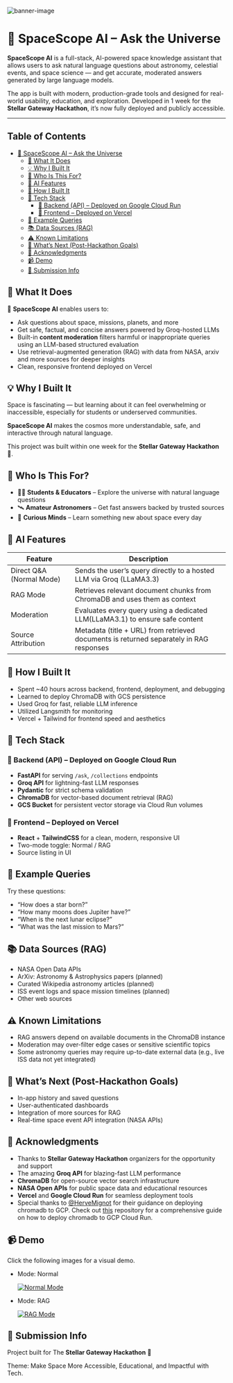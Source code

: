 ![banner-image](/media/banner.jpeg)

# 🌌 SpaceScope AI – Ask the Universe

**SpaceScope AI** is a full-stack, AI-powered space knowledge assistant that allows users to ask natural language questions about astronomy, celestial events, and space science — and get accurate, moderated answers generated by large language models.

The app is built with modern, production-grade tools and designed for real-world usability, education, and exploration. Developed in 1 week for the **Stellar Gateway Hackathon**, it’s now fully deployed and publicly accessible.

---

## Table of Contents <!-- omit in toc -->

- [🌌 SpaceScope AI – Ask the Universe](#-spacescope-ai--ask-the-universe)
  - [🚀 What It Does](#-what-it-does)
  - [💡 Why I Built It](#-why-i-built-it)
  - [🎯 Who Is This For?](#-who-is-this-for)
  - [🧠 AI Features](#-ai-features)
  - [🎉 How I Built It](#-how-i-built-it)
  - [🧠 Tech Stack](#-tech-stack)
    - [🧩 Backend (API) – Deployed on Google Cloud Run](#-backend-api--deployed-on-google-cloud-run)
    - [🎨 Frontend – Deployed on Vercel](#-frontend--deployed-on-vercel)
  - [🧪 Example Queries](#-example-queries)
  - [📚 Data Sources (RAG)](#-data-sources-rag)
  - [⚠️ Known Limitations](#️-known-limitations)
  - [🌠 What’s Next (Post-Hackathon Goals)](#-whats-next-post-hackathon-goals)
  - [🙌 Acknowledgments](#-acknowledgments)
  - [📹 Demo](#-demo)
  - [🏁 Submission Info](#-submission-info)

## 🚀 What It Does

🔭 **SpaceScope AI** enables users to:

- Ask questions about space, missions, planets, and more  
- Get safe, factual, and concise answers powered by Groq-hosted LLMs  
- Built-in **content moderation** filters harmful or inappropriate queries using an LLM-based structured evaluation
- Use retrieval-augmented generation (RAG) with data from NASA, arxiv and more sources for deeper insights
- Clean, responsive frontend deployed on Vercel

## 💡 Why I Built It

Space is fascinating — but learning about it can feel overwhelming or inaccessible, especially for students or underserved communities.  

**SpaceScope AI** makes the cosmos more understandable, safe, and interactive through natural language.

This project was built within one week for the **Stellar Gateway Hackathon 🚀**.

## 🎯 Who Is This For?

- 🧑‍🚀 **Students & Educators** – Explore the universe with natural language questions
- 🛰️ **Amateur Astronomers** – Get fast answers backed by trusted sources
- 🧠 **Curious Minds** – Learn something new about space every day

## 🧠 AI Features

| Feature                | Description                                                                 |
|------------------------|-----------------------------------------------------------------------------|
| Direct Q&A (Normal Mode) | Sends the user’s query directly to a hosted LLM via Groq (LLaMA3.3) |
| RAG Mode               | Retrieves relevant document chunks from ChromaDB and uses them as context   |
| Moderation             | Evaluates every query using a dedicated LLM(LLaMA3.1) to ensure safe content   |
| Source Attribution     | Metadata (title + URL) from retrieved documents is returned separately in RAG responses |

## 🎉 How I Built It

- Spent ~40 hours across backend, frontend, deployment, and debugging
- Learned to deploy ChromaDB with GCS persistence
- Used Groq for fast, reliable LLM inference
- Utilized Langsmith for monitoring
- Vercel + Tailwind for frontend speed and aesthetics

## 🧠 Tech Stack

### 🧩 Backend (API) – Deployed on Google Cloud Run

- **FastAPI** for serving `/ask`, `/collections` endpoints
- **Groq API** for lightning-fast LLM responses
- **Pydantic** for strict schema validation
- **ChromaDB** for vector-based document retrieval (RAG)
- **GCS Bucket** for persistent vector storage via Cloud Run volumes

### 🎨 Frontend – Deployed on Vercel

- **React** + **TailwindCSS** for a clean, modern, responsive UI
- Two-mode toggle: Normal / RAG
- Source listing in UI

## 🧪 Example Queries

Try these questions:

- “How does a star born?”
- “How many moons does Jupiter have?”
- “When is the next lunar eclipse?”
- “What was the last mission to Mars?”

## 📚 Data Sources (RAG)

- NASA Open Data APIs
- ArXiv: Astronomy & Astrophysics papers (planned)
- Curated Wikipedia astronomy articles (planned)
- ISS event logs and space mission timelines (planned)
- Other web sources

## ⚠️ Known Limitations

- RAG answers depend on available documents in the ChromaDB instance
- Moderation may over-filter edge cases or sensitive scientific topics
- Some astronomy queries may require up-to-date external data (e.g., live ISS data not yet integrated)

## 🌠 What’s Next (Post-Hackathon Goals)

- In-app history and saved questions
- User-authenticated dashboards
- Integration of more sources for RAG
- Real-time space event API integration (NASA APIs)

## 🙌 Acknowledgments

- Thanks to **Stellar Gateway Hackathon** organizers for the opportunity and support
- The amazing **Groq API** for blazing-fast LLM performance
- **ChromaDB** for open-source vector search infrastructure
- **NASA Open APIs** for public space data and educational resources
- **Vercel** and **Google Cloud Run** for seamless deployment tools
- Special thanks to [@HerveMignot](https://github.com/HerveMignot) for their guidance on deploying chromadb to GCP. Check out [this](https://github.com/HerveMignot/chromadb-on-gcp) repository for a comprehensive guide on how to deploy chromadb to GCP Cloud Run.

## 📹 Demo

Click the following images for a visual demo.

- Mode: Normal

  [![Normal Mode](/media/normal-mode.png)](/media/demo-mode-normal.mp4)

- Mode: RAG

  [![RAG Mode](/media/rag-mode.png)](/media/demo-mode-rag.mp4)

## 🏁 Submission Info

Project built for The **Stellar Gateway Hackathon** 🌠

Theme: Make Space More Accessible, Educational, and Impactful with Tech.
